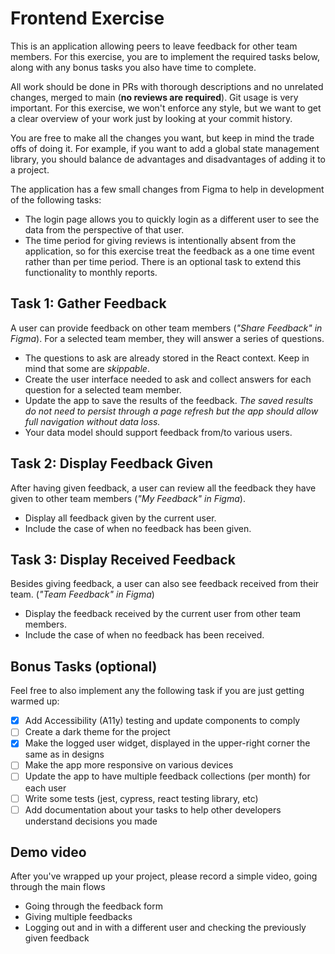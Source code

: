 # Frontend Exercise

This is an application allowing peers to leave feedback for other team members. For this exercise, you are to
implement the required tasks below, along with any bonus tasks you also have time to complete.


All work should be done in PRs with thorough descriptions and no unrelated changes, merged to main (**no reviews are required**). Git usage is very important. For this exercise, we won't enforce any style, but we want to get a clear overview of your work just by looking at your commit history.

You are free to make all the changes you want, but keep in mind the trade offs of doing it. For example, if you want to add a global state management library, you should balance de advantages and disadvantages of adding it to a project.

The application has a few small changes from Figma to help in development of the following tasks:

- The login page allows you to quickly login as a different user to see the data from the perspective of that user.
- The time period for giving reviews is intentionally absent from the application, so for this exercise treat the feedback as a one time event rather than per time period. There is an optional task to extend this functionality to monthly reports.

## Task 1: Gather Feedback

A user can provide feedback on other team members (_"Share Feedback" in Figma_). For a selected team member, they will answer a series of questions.

- The questions to ask are already stored in the React context. Keep in mind that some are _skippable_.
- Create the user interface needed to ask and collect answers for each question for a selected team member.
- Update the app to save the results of the feedback. _The saved results do not need to persist through a page refresh but the app should allow full navigation without data loss._
- Your data model should support feedback from/to various users.

## Task 2: Display Feedback Given

After having given feedback, a user can review all the feedback they have given to other team members (_"My Feedback" in Figma_).

- Display all feedback given by the current user.
- Include the case of when no feedback has been given.

## Task 3: Display Received Feedback

Besides giving feedback, a user can also see feedback received from their team. (_"Team Feedback" in Figma_)

- Display the feedback received by the current user from other team members.
- Include the case of when no feedback has been received.

## Bonus Tasks (optional)

Feel free to also implement any the following task if you are just getting warmed up:

- [x] Add Accessibility (A11y) testing and update components to comply
- [ ] Create a dark theme for the project
- [x] Make the logged user widget, displayed in the upper-right corner the same as in designs
- [ ] Make the app more responsive on various devices
- [ ] Update the app to have multiple feedback collections (per month) for each user
- [ ] Write some tests (jest, cypress, react testing library, etc)
- [ ] Add documentation about your tasks to help other developers understand decisions you made

## Demo video

After you've wrapped up your project, please record a simple video, going through the main flows

- Going through the feedback form
- Giving multiple feedbacks
- Logging out and in with a different user and checking the previously given feedback
